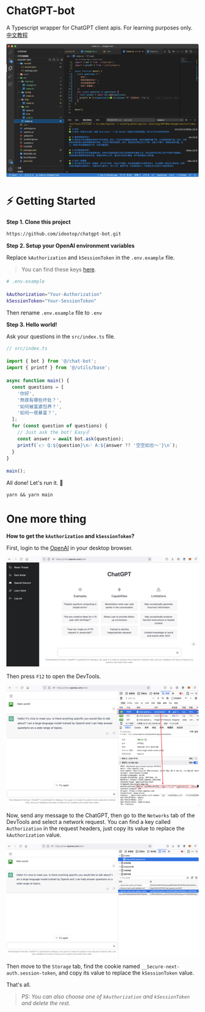 # ChatGPT-bot

A Typescript wrapper for ChatGPT client apis. For learning purposes only. [中文教程](./README.zh.md)

![](./screenshots/demo.jpeg)

# ⚡️ Getting Started

**Step 1. Clone this project**

```bash
https://github.com/idootop/chatgpt-bot.git
```

**Step 2. Setup your OpenAI environment variables**

Replace `kAuthorization` and `kSessionToken` in the `.env.example` file. 
> You can find these keys [here](#One-more-thing).

```bash
# .env.example

kAuthorization="Your-Authorization"
kSessionToken="Your-SessionToken"
```

Then rename `.env.example` file to `.env`

**Step 3. Hello world!**

Ask your questions in the `src/index.ts` file.

```typescript
// src/index.ts

import { bot } from '@/chat-bot';
import { printf } from '@/utils/base';

async function main() {
  const questions = [
    '你好',
    '熬夜有哪些坏处？',
    '如何被富婆包养？',
    '如何一夜暴富？',
  ];
  for (const question of questions) {
    // Just ask the bot! Easy✌️
    const answer = await bot.ask(question);
    printf(`👉 Q:${question}\n✅ A:${answer ?? '空空如也～'}\n`);
  }
}

main();
```

All done! Let's run it. 🚀

```shell
yarn && yarn main
```

# One more thing

**How to get the `kAuthorization` and `kSessionToken`?**

First, login to the [OpenAI](https://chat.openai.com/chat) in your desktop browser.

![](./screenshots/logined.png)

Then press `F12` to open the DevTools.

![](./screenshots/auth.png)

Now, send any message to the ChatGPT, then go to the `Networks` tab of the DevTools and select a network request. You can find a key called `Authorization` in the request headers, just copy its value to replace the `kAuthorization` value.

![](./screenshots/session.png)

Then move to the `Storage` tab, find the cookie named `__Secure-next-auth.session-token`, and copy its value to replace the `kSessionToken` value.

That's all.

> *PS: You can also choose one of `kAuthorization` and `kSessionToken` and delete the rest.*